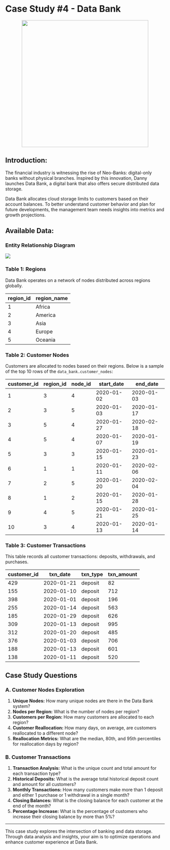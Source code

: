 # Case Study #4 - Data Bank
<p align="center">
<img src="https://8weeksqlchallenge.com/images/case-study-designs/4.png" align="center" width="400" height="400" >

## Introduction:

The financial industry is witnessing the rise of Neo-Banks: digital-only banks without physical branches. Inspired by this innovation, Danny launches Data Bank, a digital bank that also offers secure distributed data storage.

Data Bank allocates cloud storage limits to customers based on their account balances. To better understand customer behavior and plan for future developments, the management team needs insights into metrics and growth projections.

## Available Data:

### Entity Relationship Diagram

<img src="https://8weeksqlchallenge.com/images/case-study-4-erd.png" align="center">

### Table 1: Regions

Data Bank operates on a network of nodes distributed across regions globally.

| region_id | region_name |
|-----------|-------------|
| 1         | Africa      |
| 2         | America     |
| 3         | Asia        |
| 4         | Europe      |
| 5         | Oceania     |


### Table 2: Customer Nodes

Customers are allocated to nodes based on their regions. Below is a sample of the top 10 rows of the `data_bank.customer_nodes`:

| customer_id | region_id | node_id | start_date | end_date   |
|-------------|-----------|---------|------------|------------|
| 1           | 3         | 4       | 2020-01-02 | 2020-01-03 |
| 2           | 3         | 5       | 2020-01-03 | 2020-01-17 |
| 3           | 5         | 4       | 2020-01-27 | 2020-02-18 |
| 4           | 5         | 4       | 2020-01-07 | 2020-01-19 |
| 5           | 3         | 3       | 2020-01-15 | 2020-01-23 |
| 6           | 1         | 1       | 2020-01-11 | 2020-02-06 |
| 7           | 2         | 5       | 2020-01-20 | 2020-02-04 |
| 8           | 1         | 2       | 2020-01-15 | 2020-01-28 |
| 9           | 4         | 5       | 2020-01-21 | 2020-01-25 |
| 10          | 3         | 4       | 2020-01-13 | 2020-01-14 |


### Table 3: Customer Transactions

This table records all customer transactions: deposits, withdrawals, and purchases.

| customer_id | txn_date   | txn_type | txn_amount |
|-------------|------------|----------|------------|
| 429         | 2020-01-21 | deposit  | 82         |
| 155         | 2020-01-10 | deposit  | 712        |
| 398         | 2020-01-01 | deposit  | 196        |
| 255         | 2020-01-14 | deposit  | 563        |
| 185         | 2020-01-29 | deposit  | 626        |
| 309         | 2020-01-13 | deposit  | 995        |
| 312         | 2020-01-20 | deposit  | 485        |
| 376         | 2020-01-03 | deposit  | 706        |
| 188         | 2020-01-13 | deposit  | 601        |
| 138         | 2020-01-11 | deposit  | 520        |

## Case Study Questions

### A. Customer Nodes Exploration

1. **Unique Nodes:** How many unique nodes are there in the Data Bank system?
2. **Nodes per Region:** What is the number of nodes per region?
3. **Customers per Region:** How many customers are allocated to each region?
4. **Customer Reallocation:** How many days, on average, are customers reallocated to a different node?
5. **Reallocation Metrics:** What are the median, 80th, and 95th percentiles for reallocation days by region?

### B. Customer Transactions

1. **Transaction Analysis:** What is the unique count and total amount for each transaction type?
2. **Historical Deposits:** What is the average total historical deposit count and amount for all customers?
3. **Monthly Transactions:** How many customers make more than 1 deposit and either 1 purchase or 1 withdrawal in a single month?
4. **Closing Balances:** What is the closing balance for each customer at the end of the month?
5. **Percentage Increase:** What is the percentage of customers who increase their closing balance by more than 5%?

---

This case study explores the intersection of banking and data storage. Through data analysis and insights, your aim is to optimize operations and enhance customer experience at Data Bank.

